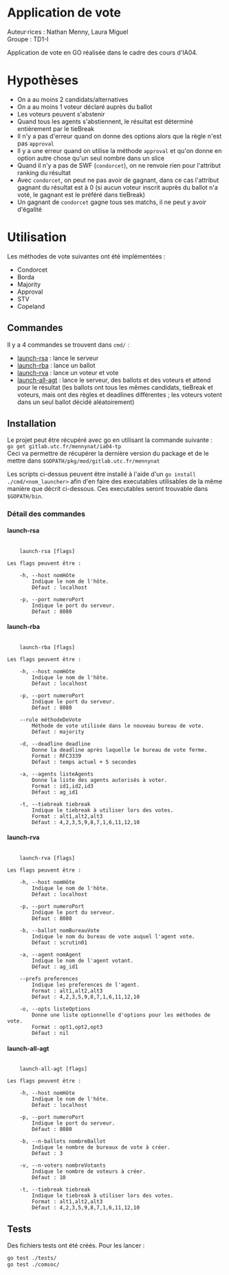# Application de vote

Auteur·rices : Nathan Menny, Laura Miguel   
Groupe : TD1-I

Application de vote en GO réalisée dans le cadre des cours d'IA04.

# Hypothèses

* On a au moins 2 candidats/alternatives
* On a au moins 1 voteur déclaré auprès du ballot
* Les voteurs peuvent s'abstenir
* Quand tous les agents s'abstiennent, le résultat est déterminé entièrement par le tieBreak
* Il n'y a pas d'erreur quand on donne des options alors que la règle n'est pas `approval`
* Il y a une erreur quand on utilise la méthode `approval` et qu'on donne en option autre chose qu'un seul nombre dans un slice
* Quand il n'y a pas de SWF (`condorcet`), on ne renvoie rien pour l'attribut ranking du résultat
* Avec `condorcet`, on peut ne pas avoir de gagnant, dans ce cas l'attribut gagnant du résultat est à 0 (si aucun voteur inscrit auprès du ballot n'a voté, le gagnant est le préféré dans tieBreak)
* Un gagnant de `condorcet` gagne tous ses matchs, il ne peut y avoir d'égalité

# Utilisation

Les méthodes de vote suivantes ont été implémentées :
* Condorcet
* Borda
* Majority
* Approval
* STV
* Copeland

## Commandes

Il y a 4 commandes se trouvent dans `cmd/` :
* [launch-rsa](#launch-rsa) : lance le serveur
* [launch-rba](#launch-rba) : lance un ballot
* [launch-rva](#launch-rva) : lance un voteur et vote
* [launch-all-agt](#launch-all-agt) : lance le serveur, des ballots et des voteurs et attend pour le résultat (les ballots ont tous les mêmes candidats, tieBreak et voteurs, mais ont des règles et deadlines différentes ; les voteurs votent dans un seul ballot décidé aléatoirement)

## Installation

Le projet peut être récupéré avec go en utilisant la commande suivante :   
`go get gitlab.utc.fr/mennynat/ia04-tp`   
Ceci va permettre de récupérer la dernière version du package et de le mettre dans `$GOPATH/pkg/mod/gitlab.utc.fr/mennynat`

Les scripts ci-dessus peuvent être installé à l'aide d'un `go install ./cmd/<nom_launcher>` afin d'en faire des executables utilisables de la même manière que décrit ci-dessous. Ces executables seront trouvable dans `$GOPATH/bin`.

### Détail des commandes

#### launch-rsa

```

	launch-rsa [flags]

Les flags peuvent être :

	-h, --host nomHôte
		Indique le nom de l'hôte.
		Défaut : localhost

	-p, --port numeroPort
		Indique le port du serveur.
		Défaut : 8080

```

#### launch-rba

```

	launch-rba [flags]

Les flags peuvent être :

	-h, --host nomHôte
		Indique le nom de l'hôte.
		Défaut : localhost

	-p, --port numeroPort
		Indique le port du serveur.
		Défaut : 8080

	--rule méthodeDeVote
		Méthode de vote utilisée dans le nouveau bureau de vote.
		Défaut : majority

	-d, --deadline deadline
		Donne la deadline après laquelle le bureau de vote ferme.
		Format : RFC3339
		Défaut : temps actuel + 5 secondes

	-a, --agents listeAgents
		Donne la liste des agents autorisés à voter.
		Format : id1,id2,id3
		Défaut : ag_id1

	-t, --tiebreak tiebreak
		Indique le tiebreak à utiliser lors des votes.
		Format : alt1,alt2,alt3
		Défaut : 4,2,3,5,9,8,7,1,6,11,12,10

```

#### launch-rva

```

	launch-rva [flags]

Les flags peuvent être :

	-h, --host nomHôte
		Indique le nom de l'hôte.
		Défaut : localhost

	-p, --port numeroPort
		Indique le port du serveur.
		Défaut : 8080

	-b, --ballot nomBureauVote
		Indique le nom du bureau de vote auquel l'agent vote.
		Défaut : scrutin01

	-a, --agent nomAgent
		Indique le nom de l'agent votant.
		Défaut : ag_id1

	--prefs preferences
		Indique les preferences de l'agent.
		Format : alt1,alt2,alt3
		Défaut : 4,2,3,5,9,8,7,1,6,11,12,10

	-o, --opts listeOptions
		Donne une liste optionnelle d'options pour les méthodes de vote.
		Format : opt1,opt2,opt3
		Défaut : nil

```

#### launch-all-agt

```

	launch-all-agt [flags]

Les flags peuvent être :

	-h, --host nomHôte
		Indique le nom de l'hôte.
		Défaut : localhost

	-p, --port numeroPort
		Indique le port du serveur.
		Défaut : 8080

	-b, --n-ballots nombreBallot
		Indique le nombre de bureaux de vote à créer.
		Défaut : 3

	-v, --n-voters nombreVotants
		Indique le nombre de voteurs à créer.
		Défaut : 10

	-t, --tiebreak tiebreak
		Indique le tiebreak à utiliser lors des votes.
		Format : alt1,alt2,alt3
		Défaut : 4,2,3,5,9,8,7,1,6,11,12,10

```

## Tests

Des fichiers tests ont été créés. Pour les lancer :
```bash
go test ./tests/
go test ./comsoc/
```
